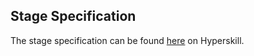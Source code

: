 ## Stage Specification

The stage specification can be found [here](https://hyperskill.org/projects/45/stages/239/implement) on Hyperskill.